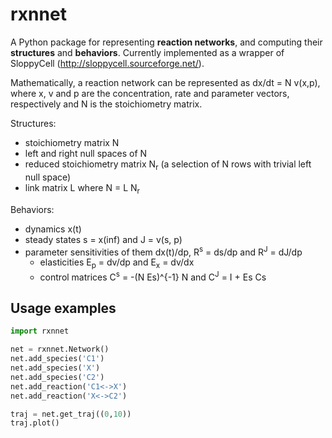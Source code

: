# rxnnet

A Python package for representing **reaction networks**, and computing their **structures** and **behaviors**. Currently implemented as a wrapper of SloppyCell (http://sloppycell.sourceforge.net/). 

Mathematically, a reaction network can be represented as dx/dt = N v(x,p), where x, v and p are the concentration, rate and parameter vectors, respectively and N is the stoichiometry matrix.

Structures:
- stoichiometry matrix N
- left and right null spaces of N
- reduced stoichiometry matrix N<sub>r</sub> (a selection of N rows with trivial left null space)
- link matrix L where N = L N<sub>r</sub>

Behaviors:
- dynamics x(t)
- steady states s = x(inf) and J = v(s, p)
- parameter sensitivities of them dx(t)/dp, R<sup>s</sup> = ds/dp and R<sup>J</sup> = dJ/dp 
  - elasticities E<sub>p</sub> = dv/dp and E<sub>x</sub> = dv/dx 
  - control matrices C<sup>s</sup> = -(N Es)^{-1} N and C<sup>J</sup> = I + Es Cs

<!---
Why a wrapper of SloppyCell: 
    - Coding styles
    - Extra functionalities such as steady states and mca

What rxnnet can do:
     - make networks
     - encode rate laws
     - network structures
     - simulate networks
     - get steady states
     - mca
-->

## Usage examples

```python
import rxnnet

net = rxnnet.Network()
net.add_species('C1')
net.add_species('X')
net.add_species('C2')
net.add_reaction('C1<->X')
net.add_reaction('X<->C2')

traj = net.get_traj((0,10))
traj.plot()
```
